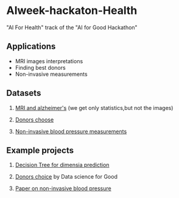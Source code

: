 # AIweek-hackaton-Health
"AI For Health" track of the "AI for Good Hackathon" 

## Applications

   - MRI images interpretations
   - Finding best donors
   - Non-invasive measurements

## Datasets

1. [MRI and alzheimer's](https://www.kaggle.com/jboysen/mri-and-alzheimers) (we get only statistics,but not the images)

2. [Donors choose](https://www.kaggle.com/donorschoose/io)

3. [Non-invasive blood pressure measurements](https://www.kaggle.com/mkachuee/noninvasivebp)


## Example projects

1. [Decision Tree for dimensia prediction](https://www.kaggle.com/ruslankl/dementia-prediction-w-tree-based-models/code)

2. [Donors choice](https://www.kaggle.com/codename007/donorchoose-complete-eda-time-series-analysis/notebook) by Data science for Good

3. [Paper on non-invasive blood pressure](https://ieeexplore.ieee.org/abstract/document/8032000/)
